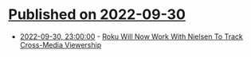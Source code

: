 # [Published on 2022-09-30](index.md)

* [2022-09-30, 23:00:00](https://entertainment.slashdot.org/story/22/09/30/2029204/roku-will-now-work-with-nielsen-to-track-cross-media-viewership?utm_source=rss1.0mainlinkanon&utm_medium=feed) - [Roku Will Now Work With Nielsen To Track Cross-Media Viewership](https://entertainment.slashdot.org/story/22/09/30/2029204/roku-will-now-work-with-nielsen-to-track-cross-media-viewership?utm_source=rss1.0mainlinkanon&utm_medium=feed)
